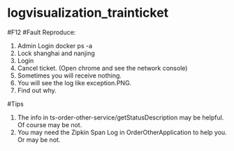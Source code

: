 # logvisualization_trainticket

#F12
#Fault Reproduce:
1. Admin Login docker ps -a
2. Lock shanghai and nanjing
3. Login 
4. Cancel ticket. (Open chrome and see the network console)
5. Sometimes you will receive nothing.
6. You will see the log like exception.PNG.
7. Find out why.

#Tips
1. The info in ts-order-other-service/getStatusDescription may be helpful. Of course may be not.
2. You may need the Zipkin Span Log in OrderOtherApplication to help you. Or may be not.